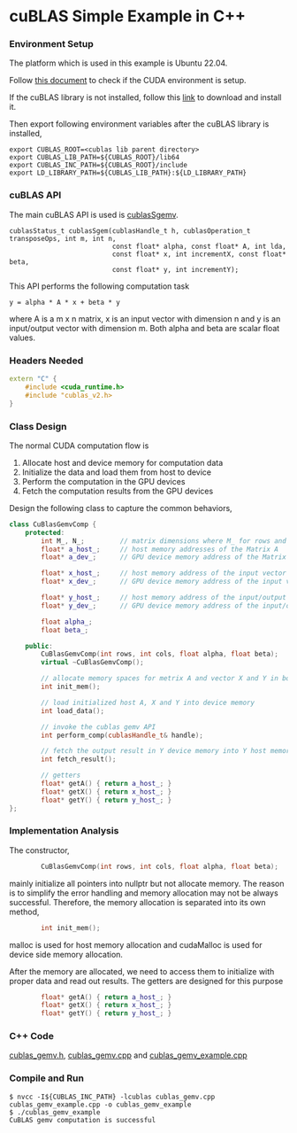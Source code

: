 # cuBLAS Simple Example in C++

### Environment Setup
The platform which is used in this example is Ubuntu 22.04.

Follow [this document](./cuda_env_setup.md) to check if the CUDA environment is setup.

If the cuBLAS library is not installed, follow this [link](https://developer.nvidia.com/cublas) to download and install it.

Then export following environment variables after the cuBLAS library is installed,

```
export CUBLAS_ROOT=<cublas lib parent directory>
export CUBLAS_LIB_PATH=${CUBLAS_ROOT}/lib64
export CUBLAS_INC_PATH=${CUBLAS_ROOT}/include
export LD_LIBRARY_PATH=${CUBLAS_LIB_PATH}:${LD_LIBRARY_PATH}
```
### cuBLAS API

The main cuBLAS API is used is [cublasSgemv](https://docs.nvidia.com/cuda/cublas/index.html#cublas-t-gemv). 

```
cublasStatus_t cublasSgem(cublasHandle_t h, cublasOperation_t transposeOps, int m, int n,
                          const float* alpha, const float* A, int lda,
                          const float* x, int incrementX, const float* beta,
                          const float* y, int incrementY);
```
This API performs the following computation task

```
y = alpha * A * x + beta * y
```
where A is a m x n matrix, x is an input vector with dimension n and y is an input/output vector with dimension m.
Both alpha and beta are scalar float values.

### Headers Needed

```cpp
extern "C" {
    #include <cuda_runtime.h>
    #include "cublas_v2.h>
}
```

### Class Design

The normal CUDA computation flow is
  1. Allocate host and device memory for computation data
  2. Initialize the data and load them from host to device
  3. Perform the computation in the GPU devices
  4. Fetch the computation results from the GPU devices

Design the following class to capture the common behaviors,

```cpp
class CuBlasGemvComp {
    protected:
        int M_, N_;         // matrix dimensions where M_ for rows and N_ for cols
        float* a_host_;     // host memory addresses of the Matrix A
        float* a_dev_;      // GPU device memory address of the Matrix A

        float* x_host_;     // host memory address of the input vector X
        float* x_dev_;      // GPU device memory address of the input vector X

        float* y_host_;     // host memory address of the input/output vector Y
        float* y_dev_;      // GPU device memory address of the input/output vector Y

        float alpha_;
        float beta_;

    public:
        CuBlasGemvComp(int rows, int cols, float alpha, float beta);
        virtual ~CuBlasGemvComp();

        // allocate memory spaces for metrix A and vector X and Y in both host and device
        int init_mem();

        // load initialized host A, X and Y into device memory
        int load_data();

        // invoke the cublas gemv API
        int perform_comp(cublasHandle_t& handle);

        // fetch the output result in Y device memory into Y host memory
        int fetch_result();

        // getters
        float* getA() { return a_host_; }
        float* getX() { return x_host_; }
        float* getY() { return y_host_; }
};

```

### Implementation Analysis

The constructor,
```cpp
        CuBlasGemvComp(int rows, int cols, float alpha, float beta);
```
mainly initialize all pointers into nullptr but not allocate memory. 
The reason is to simplify the error handling and memory allocation may not be always successful.
Therefore, the memory allocation is separated into its own method,

```cpp
        int init_mem();
```
malloc is used for host memory allocation and cudaMalloc is used for device side memory allocation.

After the memory are allocated, we need to access them to initialize with proper data and read out results.
The getters are designed for this purpose

```cpp
        float* getA() { return a_host_; }
        float* getX() { return x_host_; }
        float* getY() { return y_host_; }
```

### C++ Code

[cublas_gemv.h](./cublas_gemv.h), [cublas_gemv.cpp](./cublas_gemv.cpp) and [cublas_gemv_example.cpp](./cublas_gemv_example.cpp)

### Compile and Run

```
$ nvcc -I${CUBLAS_INC_PATH} -lcublas cublas_gemv.cpp cublas_gemv_example.cpp -o cublas_gemv_example
$ ./cublas_gemv_example
CuBLAS gemv computation is successful
```
